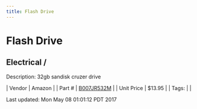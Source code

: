 ```yaml
---
title: Flash Drive
---
```


# Flash Drive
## Electrical / 
Description: 	32gb sandisk cruzer drive 

| Vendor | Amazon | 
| Part # | [B007JR532M](http://www.amazon.com/SanDisk-Cruzer-Frustration-Free-Packaging--SDCZ36-032G-AFFP/dp/B007JR532M/ref=sr_1_4/184-8691838-0573153?s=pc&ie=UTF8&qid=1464978802&sr=1-4&keywords=flash+drive) | 
| Unit Price | $13.95 | 
| Tags: |  | 

Last updated: Mon May 08 01:01:12 PDT 2017